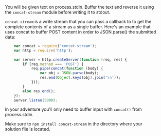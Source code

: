 You will be given text on process.stdin. Buffer the text and reverse it using
the `concat-stream` module before writing it to stdout.

`concat-stream` is a write stream that you can pass a callback to to get the
complete contents of a stream as a single buffer. Here's an example that uses
concat to buffer POST content in order to JSON.parse() the submitted data:

``` js
    var concat = require('concat-stream');
    var http = require('http');
    
    var server = http.createServer(function (req, res) {
        if (req.method === 'POST') {
            req.pipe(concat(function (body) {
                var obj = JSON.parse(body);
                res.end(Object.keys(obj).join('\n'));
            }));
        }
        else res.end();
    });
    server.listen(5000);
```

In your adventure you'll only need to buffer input with `concat()` from
process.stdin.

Make sure to `npm install concat-stream` in the directory where your solution
file is located.